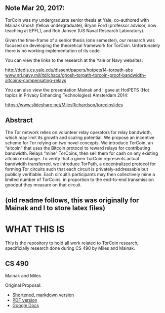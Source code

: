 ## Note Mar 20, 2017:

TorCoin was my undergraduate senior thesis at Yale, co-authored with Mainak Ghosh (fellow undergraduate), Bryan Ford (professor advisor, now teaching at EPFL), and Rob Jansen (US Naval Research Laboratory).

Given the time-frame of a senior thesis (one semester), our research was focused on developing the theoretical framework for TorCoin. Unfortunately there is no working implementation of its code.

You can view the links to the research at the Yale or Navy websites:

http://dedis.cs.yale.edu/dissent/papers/hotpets14-torpath-abs
www.nrl.navy.mil/itd/chacs/ghosh-torpath-torcoin-proof-bandwidth-altcoins-compensating-relays

You can also view the presentation Mainak and I gave at HotPETS (Hot topics in Privacy Enhancing Technologies) Amsterdam 2014:

https://www.slideshare.net/MilesRichardson/torcoinslides

## Abstract

The Tor network relies on volunteer relay operators for relay bandwidth, which may limit its growth and scaling potential. We propose an incentive scheme for Tor relying on two novel concepts. We introduce TorCoin, an “altcoin” that uses the Bitcoin protocol to reward relays for contributing bandwidth. Relays “mine” TorCoins, then sell them for cash on any existing altcoin exchange. To verify that a given TorCoin represents actual bandwidth transferred, we introduce TorPath, a decentralized protocol for forming Tor circuits such that each circuit is privately-addressable but publicly verifiable. Each circuit’s participants may then collectively mine a limited number of TorCoins, in proportion to the end-to-end transmission goodput they measure on that circuit.

## (old readme follows, this was originally for Mainak and I to store latex files)

WHAT THIS IS
====

This is the repository to hold all work related to TorCoin research, specificially research done during CS 490 by Miles and Mainak.

CS 490
------

Mainak and Miles

Original Proposal:

- [Shortened, markdown version](spec.md)
- [PDF version](OfficialProposal.pdf)
- [Google Docs](https://docs.google.com/document/d/1Q9BODmfSHf9TJqxv-8Ya8z0nykU30kZ4bCg3mHkauTg/edit?usp=sharing)
